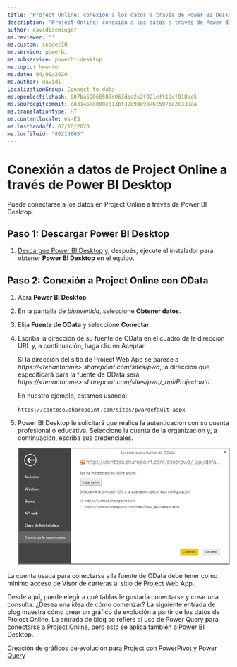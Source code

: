 ```yaml
---
title: 'Project Online: conexión a los datos a través de Power BI Desktop'
description: 'Project Online: conexión a los datos a través de Power BI Desktop'
author: davidiseminger
ms.reviewer: ''
ms.custom: seodec18
ms.service: powerbi
ms.subservice: powerbi-desktop
ms.topic: how-to
ms.date: 04/01/2020
ms.author: davidi
LocalizationGroup: Connect to data
ms.openlocfilehash: 807ba59066508d063dba2e2f921eff19cf018bc5
ms.sourcegitcommit: c83146ad008ce13bf3289de9b76c507be2c330aa
ms.translationtype: HT
ms.contentlocale: es-ES
ms.lasthandoff: 07/10/2020
ms.locfileid: "86214605"
---
```

# <a name="connect-to-project-online-data-through-power-bi-desktop"></a>Conexión a datos de Project Online a través de Power BI Desktop
Puede conectarse a los datos en Project Online a través de Power BI Desktop.

## <a name="step-1-download-power-bi-desktop"></a>Paso 1: Descargar Power BI Desktop
1. [Descargue Power BI Desktop](https://go.microsoft.com/fwlink/?LinkID=521662) y, después, ejecute el instalador para obtener **Power BI Desktop** en el equipo.

## <a name="step-2-connect-to-project-online-with-odata"></a>Paso 2: Conexión a Project Online con OData
1. Abra **Power BI Desktop**.
2. En la pantalla de *bienvenida*, seleccione **Obtener datos**.
3. Elija **Fuente de OData** y seleccione **Conectar**.
4. Escriba la dirección de su fuente de OData en el cuadro de la dirección URL y, a continuación, haga clic en Aceptar.
   
   Si la dirección del sitio de Project Web App se parece a *https://\<tenantname\>.sharepoint.com/sites/pwa*, la dirección que especificará para la fuente de OData será *https://\<tenantname\>.sharepoint.com/sites/pwa/\_api/Projectdata*.
   
   En nuestro ejemplo, estamos usando:

    `https://contoso.sharepoint.com/sites/pwa/default.aspx`

5. Power BI Desktop le solicitará que realice la autenticación con su cuenta profesional o educativa. Seleccione la cuenta de la organización y, a continuación, escriba sus credenciales.
   
   ![Captura de pantalla de Power BI Desktop, donde se muestra la solicitud de credenciales para conectarse.](media/desktop-project-online-connect-to-data/image.png)

La cuenta usada para conectarse a la fuente de OData debe tener como mínimo acceso de Visor de carteras al sitio de Project Web App. 

Desde aquí, puede elegir a qué tablas le gustaría conectarse y crear una consulta.  ¿Desea una idea de cómo comenzar?  La siguiente entrada de blog muestra cómo crear un gráfico de evolución a partir de los datos de Project Online.  La entrada de blog se refiere al uso de Power Query para conectarse a Project Online, pero esto se aplica también a Power BI Desktop.

[Creación de gráficos de evolución para Project con PowerPivot y Power Query](https://blogs.office.com/2014/03/24/creating-burndown-charts-for-project-using-power-pivot-and-power-query/)

